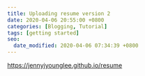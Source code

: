 ```yaml
---
title: Uploading resume version 2
date: 2020-04-06 20:55:00 +0800
categories: [Blogging, Tutorial]
tags: [getting started]
seo:
  date_modified: 2020-04-06 07:34:39 +0800
---
```

<html>
<head>
  <meta http-equiv="content-type" content="text/html; charset=utf-8">
  <title>kekayan's Resume</title>
</head>
  <body>
    <a href="https://jennyjyounglee.github.io/resume" target="_blank">https://jennyjyounglee.github.io/resume</a>
  </body>
</html>